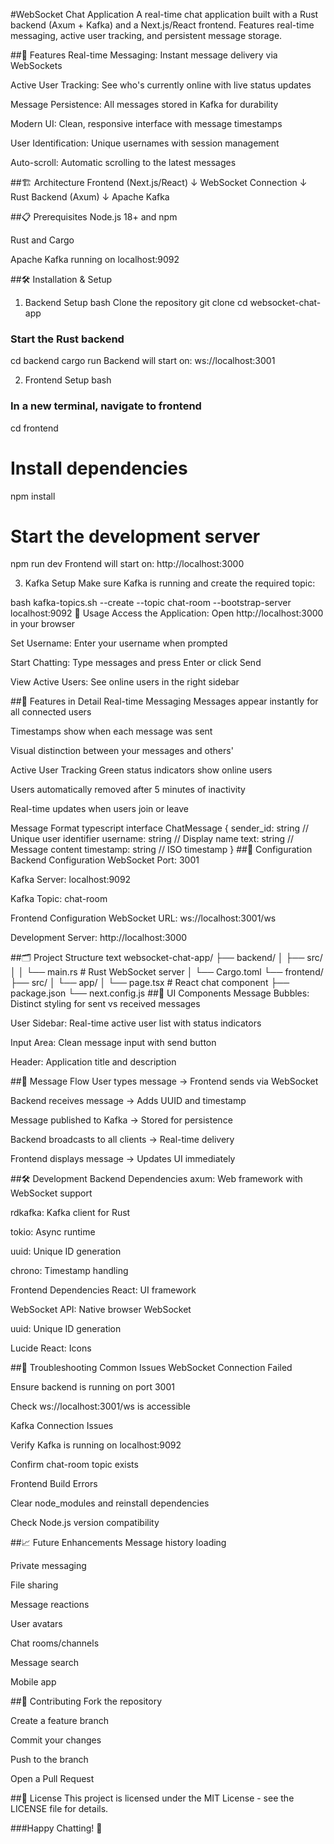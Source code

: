 #WebSocket Chat Application
A real-time chat application built with a Rust backend (Axum + Kafka) and a Next.js/React frontend. Features real-time messaging, active user tracking, and persistent message storage.

##🚀 Features
Real-time Messaging: Instant message delivery via WebSockets

Active User Tracking: See who's currently online with live status updates

Message Persistence: All messages stored in Kafka for durability

Modern UI: Clean, responsive interface with message timestamps

User Identification: Unique usernames with session management

Auto-scroll: Automatic scrolling to the latest messages

##🏗️ Architecture
Frontend (Next.js/React)
        ↓
WebSocket Connection
        ↓
Rust Backend (Axum)
        ↓
Apache Kafka

##📋 Prerequisites
Node.js 18+ and npm

Rust and Cargo

Apache Kafka running on localhost:9092

##🛠️ Installation & Setup
1. Backend Setup
bash Clone the repository
git clone <repository-url>
cd websocket-chat-app

### Start the Rust backend
cd backend
cargo run
Backend will start on: ws://localhost:3001

2. Frontend Setup
bash
### In a new terminal, navigate to frontend
cd frontend

# Install dependencies
npm install

# Start the development server
npm run dev
Frontend will start on: http://localhost:3000

3. Kafka Setup
Make sure Kafka is running and create the required topic:

bash
kafka-topics.sh --create --topic chat-room --bootstrap-server localhost:9092
🎯 Usage
Access the Application: Open http://localhost:3000 in your browser

Set Username: Enter your username when prompted

Start Chatting: Type messages and press Enter or click Send

View Active Users: See online users in the right sidebar

##📱 Features in Detail
Real-time Messaging
Messages appear instantly for all connected users

Timestamps show when each message was sent

Visual distinction between your messages and others'

Active User Tracking
Green status indicators show online users

Users automatically removed after 5 minutes of inactivity

Real-time updates when users join or leave

Message Format
typescript
interface ChatMessage {
  sender_id: string    // Unique user identifier
  username: string     // Display name
  text: string        // Message content
  timestamp: string   // ISO timestamp
}
##🔧 Configuration
Backend Configuration
WebSocket Port: 3001

Kafka Server: localhost:9092

Kafka Topic: chat-room

Frontend Configuration
WebSocket URL: ws://localhost:3001/ws

Development Server: http://localhost:3000

##🗂️ Project Structure
text
websocket-chat-app/
├── backend/
│   ├── src/
│   │   └── main.rs          # Rust WebSocket server
│   └── Cargo.toml
└── frontend/
    ├── src/
    │   └── app/
    │       └── page.tsx     # React chat component
    ├── package.json
    └── next.config.js
##🎨 UI Components
Message Bubbles: Distinct styling for sent vs received messages

User Sidebar: Real-time active user list with status indicators

Input Area: Clean message input with send button

Header: Application title and description

##🔄 Message Flow
User types message → Frontend sends via WebSocket

Backend receives message → Adds UUID and timestamp

Message published to Kafka → Stored for persistence

Backend broadcasts to all clients → Real-time delivery

Frontend displays message → Updates UI immediately

##🛠️ Development
Backend Dependencies
axum: Web framework with WebSocket support

rdkafka: Kafka client for Rust

tokio: Async runtime

uuid: Unique ID generation

chrono: Timestamp handling

Frontend Dependencies
React: UI framework

WebSocket API: Native browser WebSocket

uuid: Unique ID generation

Lucide React: Icons

##🐛 Troubleshooting
Common Issues
WebSocket Connection Failed

Ensure backend is running on port 3001

Check ws://localhost:3001/ws is accessible

Kafka Connection Issues

Verify Kafka is running on localhost:9092

Confirm chat-room topic exists

Frontend Build Errors

Clear node_modules and reinstall dependencies

Check Node.js version compatibility

##📈 Future Enhancements
Message history loading

Private messaging

File sharing

Message reactions

User avatars

Chat rooms/channels

Message search

Mobile app

##🤝 Contributing
Fork the repository

Create a feature branch

Commit your changes

Push to the branch

Open a Pull Request

##📄 License
This project is licensed under the MIT License - see the LICENSE file for details.

###Happy Chatting! 🎉
